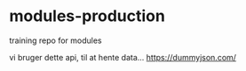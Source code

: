 # modules-production
training repo for modules

vi bruger dette api, til at hente data... 
https://dummyjson.com/
